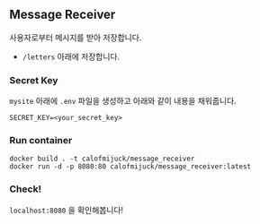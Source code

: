 ## Message Receiver

사용자로부터 메시지를 받아 저장합니다.

- `/letters` 아래에 저장합니다.

### Secret Key

`mysite` 아래에 `.env` 파일을 생성하고 아래와 같이 내용을 채워줍니다.

```
SECRET_KEY=<your_secret_key>
```

### Run container

```
docker build . -t calofmijuck/message_receiver
docker run -d -p 8080:80 calofmijuck/message_receiver:latest
```

### Check!

`localhost:8080` 을 확인해봅니다!
